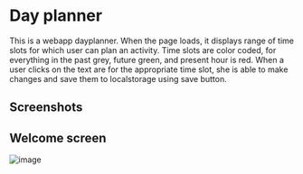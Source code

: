 #  Day planner


This is a webapp dayplanner.
When the page loads, it displays range of time slots for which user can plan an activity.
Time slots are color coded, for everything in the past grey, future green, and present hour is red. 
When a user clicks on the text are for the appropriate time slot, she is able to make changes and save them to localstorage using save button.



## Screenshots

## Welcome screen
![image](https://talysh.github.io/dayplanner/assets/main-screen.png)

